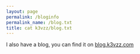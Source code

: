 ```yaml
---
layout: page
permalink: /bloginfo
permalink_name: /blog.txt
title: cat k3vzz/blog.txt
---
```


I also have a blog, you can find it on [blog.k3vzz.com](https://blog.k3vzz.com)
